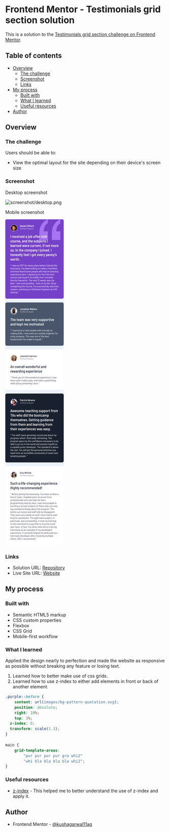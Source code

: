 # Frontend Mentor - Testimonials grid section solution

This is a solution to the [Testimonials grid section challenge on Frontend Mentor](https://www.frontendmentor.io/challenges/testimonials-grid-section-Nnw6J7Un7).

## Table of contents

- [Overview](#overview)
  - [The challenge](#the-challenge)
  - [Screenshot](#screenshot)
  - [Links](#links)
- [My process](#my-process)
  - [Built with](#built-with)
  - [What I learned](#what-i-learned)
  - [Useful resources](#useful-resources)
- [Author](#author)

## Overview

### The challenge

Users should be able to:

- View the optimal layout for the site depending on their device's screen size

### Screenshot

Desktop screenshot

![screenshot/desktop.png](Desktop)

Mobile screenshot

![Mobile](screenshot/mobile.png)

### Links

- Solution URL: [Repository](https://github.com/kushagarwal11ag/testimonial)
- Live Site URL: [Website](https://kushagarwal11ag.github.io/testimonial/)

## My process

### Built with

- Semantic HTML5 markup
- CSS custom properties
- Flexbox
- CSS Grid
- Mobile-first workflow

### What I learned

Applied the design nearly to perfection and made the website as responsive as possible without breaking any feature or losing text.
1. Learned how to better make use of css grids.
2. Learned how to use z-index to either add elements in front or back of another element.


```css
.purple::before {
	content: url(images/bg-pattern-quotation.svg);
	position: absolute;
	right: 10%;
	top: 3%;
  z-index: 0;
  transform: scale(1.3);
}

main {
	grid-template-areas:
		"pur pur pur pur gra whi2"
		"whi bla bla bla bla whi2";
}
```

### Useful resources

- [z-index](https://stackoverflow.com/questions/15782078/bring-element-to-front-using-css) - This helped me to better understand the use of z-index and apply it.

## Author

- Frontend Mentor - [@kushagarwal11ag](https://www.frontendmentor.io/profile/kushagarwal11ag)
